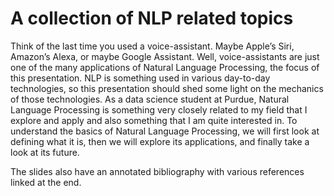 # A collection of NLP related topics


Think of the last time you used a voice-assistant. Maybe Apple’s Siri, Amazon’s Alexa, or maybe Google Assistant. Well, voice-assistants are just one of the many applications of Natural Language Processing, the focus of this presentation. NLP is something used in various day-to-day technologies, so this presentation should shed some light on the mechanics of those technologies.
As a data science student at Purdue, Natural Language Processing is something very closely related to my field that I explore and apply and also something that I am quite interested in.
To understand the basics of Natural Language Processing, we will first look at defining what it is, then we will explore its applications, and finally take a look at its future.

The slides also have an annotated bibliography with various references linked at the end.
